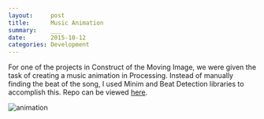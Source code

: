 ```yaml
---
layout:     post
title:      Music Animation
summary:    ___
date:       2015-10-12
categories: Development
---
```


For one of the projects in Construct of the Moving Image, we were given the task of creating a music animation in Processing. Instead of manually finding the beat of the song, I used Minim and Beat Detection libraries to accomplish this. Repo can be viewed [here](https://github.com/sarastrouss/musicanimation).

![animation](/images/music-ani.gif)